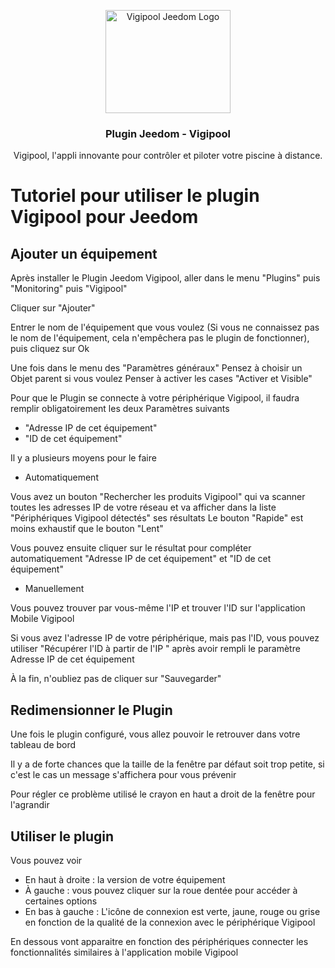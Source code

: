 <p align="center">
  <a href="https://market.jeedom.com/index.php?v=d&p=market_display&id=4437/">
    <img src="https://market.jeedom.com/filestore/market/plugin/images/vigipool_icon.png" alt="Vigipool Jeedom Logo" width="200" height="165">
  </a>
</p>

<h3 align="center">Plugin Jeedom - Vigipool</h3>

<p align="center">
  Vigipool, l'appli innovante pour contrôler et piloter votre piscine à distance.
  <!-- <br>
  <a href="https://getbootstrap.com/docs/5.3/"><strong>Explore Bootstrap docs »</strong></a>
  <br>
  <br>
  <a href="https://github.com/twbs/bootstrap/issues/new?assignees=-&labels=bug&template=bug_report.yml">Report bug</a>
  ·
  <a href="https://github.com/twbs/bootstrap/issues/new?assignees=&labels=feature&template=feature_request.yml">Request feature</a>
  ·
  <a href="https://themes.getbootstrap.com/">Themes</a>
  ·
  <a href="https://blog.getbootstrap.com/">Blog</a> -->
</p>

# Tutoriel pour utiliser le plugin Vigipool pour Jeedom

## Ajouter un équipement

Après installer le Plugin Jeedom Vigipool, aller dans le menu "Plugins" puis "Monitoring" puis "Vigipool"

Cliquer sur "Ajouter"

Entrer le nom de l'équipement que vous voulez (Si vous ne connaissez pas le nom de l'équipement, cela n'empêchera pas le plugin de fonctionner), puis cliquez sur Ok

Une fois dans le menu des "Paramètres généraux"
Pensez à choisir un Objet parent si vous voulez
Penser à activer les cases "Activer et Visible"

Pour que le Plugin se connecte à votre périphérique Vigipool, il faudra remplir obligatoirement les deux Paramètres suivants
- "Adresse IP de cet équipement"
- "ID de cet équipement"

Il y a plusieurs moyens pour le faire

- Automatiquement

Vous avez un bouton "Rechercher les produits Vigipool" qui va scanner toutes les adresses IP de votre réseau et va afficher dans la liste "Périphériques Vigipool détectés" ses résultats
Le bouton "Rapide" est moins exhaustif que le bouton "Lent"

Vous pouvez ensuite cliquer sur le résultat pour compléter automatiquement "Adresse IP de cet équipement" et "ID de cet équipement"

- Manuellement

Vous pouvez trouver par vous-même l'IP et trouver l'ID sur l'application Mobile Vigipool

Si vous avez l'adresse IP de votre périphérique, mais pas l'ID, vous pouvez utiliser "Récupérer l'ID à partir de l'IP " après avoir rempli le paramètre Adresse IP de cet équipement

À la fin, n'oubliez pas de cliquer sur "Sauvegarder"

## Redimensionner le Plugin

Une fois le plugin configuré, vous allez pouvoir le retrouver dans votre tableau de bord

Il y a de forte chances que la taille de la fenêtre par défaut soit trop petite, si c'est le cas un message s'affichera pour vous prévenir

Pour régler ce problème utilisé le crayon en haut a droit de la fenêtre pour l'agrandir

## Utiliser le plugin

Vous pouvez voir
- En haut à droite : la version de votre équipement
- À gauche : vous pouvez cliquer sur la roue dentée pour accéder à certaines options
- En bas à gauche : L'icône de connexion est verte, jaune, rouge ou grise en fonction de la qualité de la connexion avec le périphérique Vigipool

En dessous vont apparaitre en fonction des périphériques connecter les fonctionnalités similaires à l'application mobile Vigipool